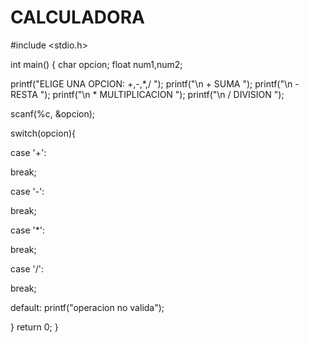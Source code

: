 # CALCULADORA
#include <stdio.h>

int main()
{
char opcion;
float num1,num2;

printf("ELIGE UNA OPCION: +,-,*,/ ");
printf("\n + SUMA ");
printf("\n - RESTA ");
printf("\n * MULTIPLICACION ");
printf("\n / DIVISION ");

scanf(%c, &opcion);


switch(opcion){

case '+':

break;

case '-':

break;

case '*': 

break;

case '/':

break;

default:
printf("operacion no valida");


}
return 0;
}
